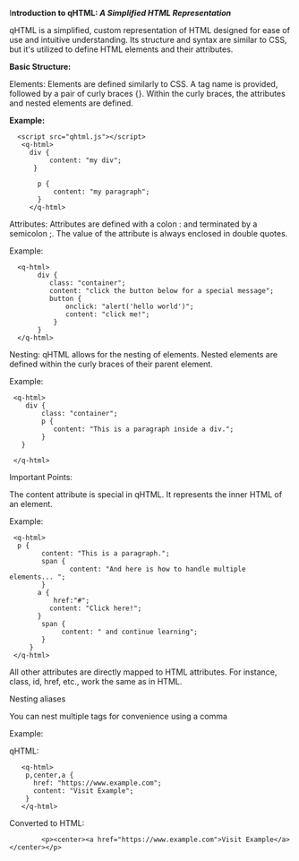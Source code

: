 I**ntroduction to qHTML: *A Simplified HTML Representation***

qHTML is a simplified, custom representation of HTML designed for ease of use and intuitive understanding. Its structure and syntax are similar to CSS, but it's utilized to define HTML elements and their attributes.

**Basic Structure:**

Elements: Elements are defined similarly to CSS. A tag name is provided, followed by a pair of curly braces {}. Within the curly braces, the attributes and nested elements are defined.

**Example:**
 
      <script src="qhtml.js"></script>
       <q-html>
         div {
              content: "my div";
          }
    
           p {
               content: "my paragraph";
           }
         </q-html>

Attributes: Attributes are defined with a colon : and terminated by a semicolon ;. The value of the attribute is always enclosed in double quotes.

Example:
   

      <q-html>
           div {
              class: "container";
              content: "click the button below for a special message";
              button {
                  onclick: "alert('hello world')";
                  content: "click me!";
               }
           }
      </q-html>

Nesting: qHTML allows for the nesting of elements. Nested elements are defined within the curly braces of their parent element.

Example:

     <q-html>
        div {
            class: "container";
            p {
               content: "This is a paragraph inside a div.";
            }
       }
    
     </q-html>

Important Points:

The content attribute is special in qHTML. It represents the inner HTML of an element.

Example:

     <q-html>
      p {
            content: "This is a paragraph.";
            span {
                   content: "And here is how to handle multiple elements... ";                   
            } 
           a { 
               href:"#";
              content: "Click here!";
           }
            span { 
                 content: " and continue learning";
            }
         }
     </q-html>

All other attributes are directly mapped to HTML attributes. For instance, class, id, href, etc., work the same as in HTML.

Nesting aliases

You can nest multiple tags for convenience using a comma

Example:

qHTML:

       <q-html>
        p,center,a {
          href: "https://www.example.com";
          content: "Visit Example";
        }
       </q-html>

Converted to HTML:

            <p><center><a href="https://www.example.com">Visit Example</a></center></p>
